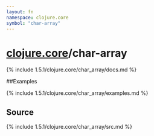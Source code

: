 ```yaml
---
layout: fn
namespace: clojure.core
symbol: "char-array"
---
```


# [clojure.core](../)/char-array

{% include 1.5.1/clojure.core/char_array/docs.md %}

##Examples

{% include 1.5.1/clojure.core/char_array/examples.md %}
## Source
{% include 1.5.1/clojure.core/char_array/src.md %}


